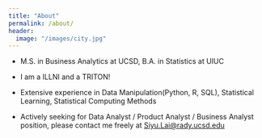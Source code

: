 ```yaml
---
title: "About"
permalink: /about/
header:
  image: "/images/city.jpg"
---
```


* M.S. in Business Analytics at UCSD, B.A. in Statistics at UIUC

* I am a ILLNI and a TRITON!

* Extensive experience in Data Manipulation(Python, R, SQL), Statistical Learning, Statistical Computing Methods

* Actively seeking for Data Analyst / Product Analyst / Business Analyst position, please contact me freely at Siyu.Lai@rady.ucsd.edu
